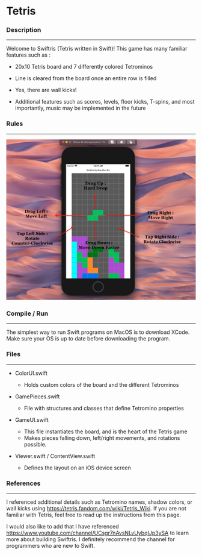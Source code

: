 # Tetris
### Description
-----
Welcome to Swiftris (Tetris written in Swift)! This game has many familiar features such as :

* 20x10 Tetris board and 7 differently colored Tetrominos

* Line is cleared from the board once an entire row is filled 

* Yes, there are wall kicks!

* Additional features such as scores, levels, floor kicks, T-spins, and most importantly, music may be implemented in the future 


### Rules 
-----
![](Tetris/Images/Instructions.png)

### Compile / Run
-----
The simplest way to run Swift programs on MacOS is to download XCode. Make sure your OS is up to date before downloading the program.


### Files
-----
* ColorUI.swift 
  * Holds custom colors of the board and the different Tetrominos 
  
* GamePieces.swift 
  * File with structures and classes that define Tetromino properties  
  
* GameUI.swift 
  * This file instantiates the board, and is the heart of the Tetris game
  * Makes pieces falling down, left/right movements, and rotations possible. 

* Viewer.swift / ContentView.swift 
  * Defines the layout on an iOS device screen
  
### References
-----
I referenced additional details such as Tetromino names, shadow colors, or wall kicks using https://tetris.fandom.com/wiki/Tetris_Wiki. If you are not familiar with Tetris, feel free to read up the instructions from this page. 

I would also like to add that I have referenced https://www.youtube.com/channel/UCsgr7nAvsNLvUybqIJp3ySA to learn more about building Swiftris. I definitely recommend the channel for programmers who are new to Swift.
  
